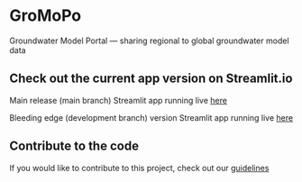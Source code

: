 # GroMoPo
Groundwater Model Portal — sharing regional to global groundwater model data

## Check out the current app version on Streamlit.io
Main release (main branch) Streamlit app running live [here](https://share.streamlit.io/gromopo/gromopo/main/streamlit/GroMoPo_app.py)

Bleeding edge (development branch) version Streamlit app running live [here](https://share.streamlit.io/gromopo/gromopo/develop/streamlit/GroMoPo_app.py)

## Contribute to the code
If you would like to contribute to this project, check out our [guidelines](CONTRIBUTING.md)

